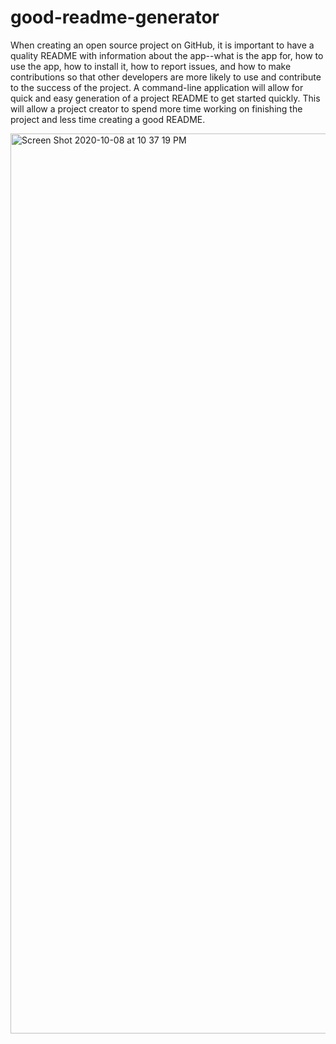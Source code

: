 # good-readme-generator
When creating an open source project on GitHub, it is important to have a quality README with information about the app--what is the app for, how to use the app, how to install it, how to report issues, and how to make contributions so that other developers are more likely to use and contribute to the success of the project. A command-line application will allow for quick and easy generation of a project README to get started quickly. This will allow a project creator to spend more time working on finishing the project and less time creating a good README.

<img width="1440" alt="Screen Shot 2020-10-08 at 10 37 19 PM" src="https://user-images.githubusercontent.com/68724921/95547151-276c3480-09b7-11eb-9f2e-a816d8fbc5a1.png">
